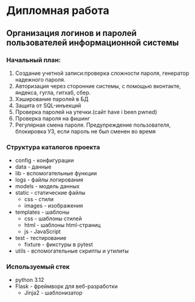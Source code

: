 # Дипломная работа
## Организация логинов и паролей пользователей информационной системы

### Начальный план:
1) Создание учетной записи:проверка сложности пароля, генератор надежного пароля.
2) Авторизация через сторонние системы, с помощью вконтакте, яндекса, гугла, гитхаб, сбер.
3) Хэширование паролей в БД
4) Защита от SQL-инъекций
5) Проверка паролей на утечки.(сайт have i been pwned)
6) Проверка пароля на фишинг
7) Регулярная смена пароля. Предупреждение пользователя, блокировка УЗ, если пароль не был сменен во время

### Структура каталогов проекта
* config - конфигурации
* data - данные
* lib - вспомогательные функции
* logs - файлы логирования
* models - модель данных
* static - статические файлы
  * css - стили
  * images - изображения
* templates - шаблоны
  * css - шаблоны стилей
  * html - шаблоны html-страниц
  * js - JavaScript
* test - тестирование
  * fixture - фикстуры в pytest
* utils - вспомогательные скрипты и утилиты

### Используемый стек
* python 3.12
* Flask - фреймворк для веб-разработки
  * Jinja2 - шаблонизатор